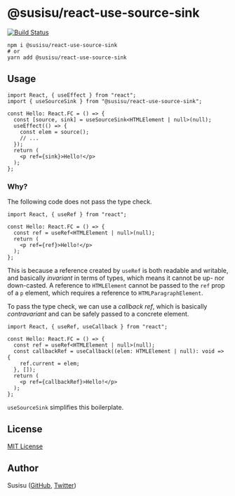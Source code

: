 # @susisu/react-use-source-sink

[![Build Status](https://travis-ci.com/susisu/react-use-source-sink.svg?branch=master)](https://travis-ci.com/susisu/react-use-source-sink)

``` shell
npm i @susisu/react-use-source-sink
# or
yarn add @susisu/react-use-source-sink
```

## Usage

``` tsx
import React, { useEffect } from "react";
import { useSourceSink } from "@susisu/react-use-source-sink";

const Hello: React.FC = () => {
  const [source, sink] = useSourceSink<HTMLElement | null>(null);
  useEffect(() => {
    const elem = source();
    // ...
  });
  return (
    <p ref={sink}>Hello!</p>
  );
};
```

### Why?

The following code does not pass the type check.

``` tsx
import React, { useRef } from "react";

const Hello: React.FC = () => {
  const ref = useRef<HTMLElement | null>(null);
  return (
    <p ref={ref}>Hello!</p>
  );
};
```

This is because a reference created by `useRef` is both readable and writable, and basically *invariant* in terms of types, which means it cannot be up- nor down-casted. A reference to `HTMLElement` cannot be passed to the `ref` prop of a `p` element, which requires a reference to `HTMLParagraphElement`.

To pass the type check, we can use a *callback ref*, which is basically *contravariant* and can be safely passed to a concrete element.

``` tsx
import React, { useRef, useCallback } from "react";

const Hello: React.FC = () => {
  const ref = useRef<HTMLElement | null>(null);
  const callbackRef = useCallback((elem: HTMLElement | null): void => {
    ref.current = elem;
  }, []);
  return (
    <p ref={callbackRef}>Hello!</p>
  );
};
```

`useSourceSink` simplifies this boilerplate.

## License

[MIT License](http://opensource.org/licenses/mit-license.php)

## Author

Susisu ([GitHub](https://github.com/susisu), [Twitter](https://twitter.com/susisu2413))
